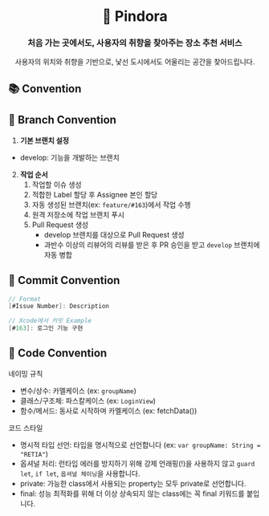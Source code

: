 <div align=center>

# 📍 Pindora
### **처음 가는 곳에서도, 사용자의 취향을 찾아주는 장소 추천 서비스**
사용자의 위치와 취향을 기반으로, 낯선 도시에서도 어울리는 공간을 찾아드립니다.

</div>

## 📚 Convention

## 🔀 Branch Convention
1. **기본 브랜치 설정**
- develop: 기능을 개발하는 브랜치

2. **작업 순서**
    1. 작업할 이슈 생성
    2. 적합한 Label 할당 후 Assignee 본인 할당
    3. 자동 생성된 브랜치(ex: `feature/#163`)에서 작업 수행
    4. 원격 저장소에 작업 브랜치 푸시
    5. Pull Request 생성
        - develop 브랜치를 대상으로 Pull Request 생성
        - 과반수 이상의 리뷰어의 리뷰를 받은 후 PR 승인을 받고 `develop` 브랜치에 자동 병합

## 💬 Commit Convention
```swift
// Format
[#Issue Number]: Description

// Xcode에서 커밋 Example
[#163]: 로그인 기능 구현
```

## 🍎 Code Convention
네이밍 규칙
- 변수/상수: 카멜케이스 (ex: `groupName`)
- 클래스/구조체: 파스칼케이스 (ex: `LoginView`)
- 함수/메서드: 동사로 시작하며 카멜케이스 (ex: fetchData())

코드 스타일
- 명시적 타입 선언: 타입을 명시적으로 선언합니다 (ex: `var groupName: String = "RETIA"`)
- 옵셔널 처리: 런타입 에러를 방지하기 위해 강제 언래핑(!)을 사용하지 않고 `guard let`, `if let`, `옵셔널 체이닝`을 사용합니다.
- private: 가능한 class에서 사용되는 property는 모두 private로 선언합니다. 
- final: 성능 최적화를 위해 더 이상 상속되지 않는 class에는 꼭 final 키워드를 붙입니다.


